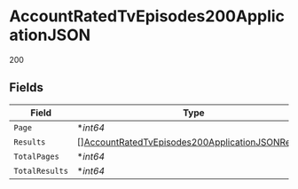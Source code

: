 # AccountRatedTvEpisodes200ApplicationJSON

200


## Fields

| Field                                                                                                                           | Type                                                                                                                            | Required                                                                                                                        | Description                                                                                                                     | Example                                                                                                                         |
| ------------------------------------------------------------------------------------------------------------------------------- | ------------------------------------------------------------------------------------------------------------------------------- | ------------------------------------------------------------------------------------------------------------------------------- | ------------------------------------------------------------------------------------------------------------------------------- | ------------------------------------------------------------------------------------------------------------------------------- |
| `Page`                                                                                                                          | **int64*                                                                                                                        | :heavy_minus_sign:                                                                                                              | N/A                                                                                                                             | 1                                                                                                                               |
| `Results`                                                                                                                       | [][AccountRatedTvEpisodes200ApplicationJSONResults](../../models/operations/accountratedtvepisodes200applicationjsonresults.md) | :heavy_minus_sign:                                                                                                              | N/A                                                                                                                             |                                                                                                                                 |
| `TotalPages`                                                                                                                    | **int64*                                                                                                                        | :heavy_minus_sign:                                                                                                              | N/A                                                                                                                             | 10                                                                                                                              |
| `TotalResults`                                                                                                                  | **int64*                                                                                                                        | :heavy_minus_sign:                                                                                                              | N/A                                                                                                                             | 186                                                                                                                             |